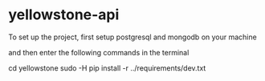 # yellowstone-api

To set up the project, 
first setup postgresql and mongodb on your machine

and then enter the following commands in the terminal


cd yellowstone
sudo -H pip install -r ../requirements/dev.txt
